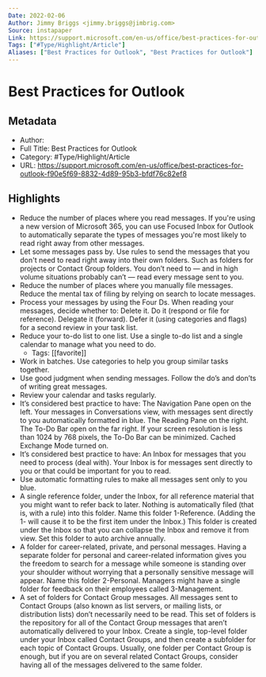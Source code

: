 ```yaml
---
Date: 2022-02-06
Author: Jimmy Briggs <jimmy.briggs@jimbrig.com>
Source: instapaper
Link: https://support.microsoft.com/en-us/office/best-practices-for-outlook-f90e5f69-8832-4d89-95b3-bfdf76c82ef8
Tags: ["#Type/Highlight/Article"]
Aliases: ["Best Practices for Outlook", "Best Practices for Outlook"]
---
```

# Best Practices for Outlook

## Metadata
- Author: 
- Full Title: Best Practices for Outlook
- Category: #Type/Highlight/Article
- URL: https://support.microsoft.com/en-us/office/best-practices-for-outlook-f90e5f69-8832-4d89-95b3-bfdf76c82ef8

## Highlights
- Reduce the number of places where you read messages. If you're using a new version of Microsoft 365, you can use Focused Inbox for Outlook to automatically separate the types of messages you're most likely to read right away from other messages.
- Let some messages pass by. Use rules to send the messages that you don't need to read right away into their own folders. Such as folders for projects or Contact Group folders. You don’t need to — and in high volume situations probably can’t — read every message sent to you.
- Reduce the number of places where you manually file messages. Reduce the mental tax of filing by relying on search to locate messages.
- Process your messages by using the Four Ds. When reading your messages, decide whether to:
  Delete it.
  Do it (respond or file for reference).
  Delegate it (forward).
  Defer it (using categories and flags) for a second review in your task list.
- Reduce your to-do list to one list. Use a single to-do list and a single calendar to manage what you need to do.
    - Tags: [[favorite]] 
- Work in batches. Use categories to help you group similar tasks together.
- Use good judgment when sending messages. Follow the do’s and don’ts of writing great messages.
- Review your calendar and tasks regularly.
- It’s considered best practice to have:
  The Navigation Pane open on the left.
  Your messages in Conversations view, with messages sent directly to you automatically formatted in blue.
  The Reading Pane on the right.
  The To-Do Bar open on the far right. If your screen resolution is less than 1024 by 768 pixels, the To-Do Bar can be minimized.
  Cached Exchange Mode turned on.
- It’s considered best practice to have:
  An Inbox for messages that you need to process (deal with). Your Inbox is for messages sent directly to you or that could be important for you to read.
- Use automatic formatting rules to make all messages sent only to you blue.
- A single reference folder, under the Inbox, for all reference material that you might want to refer back to later. Nothing is automatically filed (that is, with a rule) into this folder. Name this folder 1-Reference. (Adding the 1- will cause it to be the first item under the Inbox.) This folder is created under the Inbox so that you can collapse the Inbox and remove it from view.
  Set this folder to auto archive annually.
- A folder for career-related, private, and personal messages. Having a separate folder for personal and career-related information gives you the freedom to search for a message while someone is standing over your shoulder without worrying that a personally sensitive message will appear. Name this folder 2-Personal. Managers might have a single folder for feedback on their employees called 3-Management.
- A set of folders for Contact Group messages. All messages sent to Contact Groups (also known as list servers, or mailing lists, or distribution lists) don’t necessarily need to be read. This set of folders is the repository for all of the Contact Group messages that aren’t automatically delivered to your Inbox. Create a single, top-level folder under your Inbox called Contact Groups, and then create a subfolder for each topic of Contact Groups. Usually, one folder per Contact Group is enough, but if you are on several related Contact Groups, consider having all of the messages delivered to the same folder.
